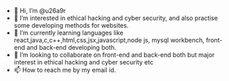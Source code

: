 - 👋 Hi, I’m @u26a9r
- 👀 I’m interested in ethical hacking and cyber security, and also practise some developing methods for websites.
- 🌱 I’m currently learning languages like react,java,c,c++,html,css,jsx,javascript,node js, mysql workbench, front-end and back-end developing both.
- 💞️ I’m looking to collaborate on front-end and back-end both but major interest in ethical hacking and cyber security etc
- 📫 How to reach me by my email id.

<!---
u26a9r/u26a9r is a ✨ special ✨ repository because its `README.md` (this file) appears on your GitHub profile.
You can click the Preview link to take a look at your changes.
--->

